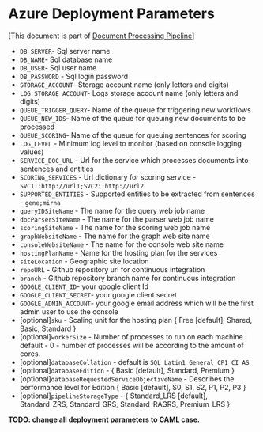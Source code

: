 # Azure Deployment Parameters
[This document is part of [Document Processing Pipeline](../README.md)]

* `DB_SERVER`- Sql server name
* `DB_NAME`- Sql database name
* `DB_USER`- Sql user name
* `DB_PASSWORD` - Sql login password
* `STORAGE_ACCOUNT`- Storage account name (only letters and digits)
* `LOG_STORAGE_ACCOUNT`- Logs storage account name (only letters and digits)
* `QUEUE_TRIGGER_QUERY`- Name of the queue for triggering new workflows
* `QUEUE_NEW_IDS`- Name of the queue for queuing new documents to be processed
* `QUEUE_SCORING`- Name of the queue for queuing sentences for scoring
* `LOG_LEVEL` - Minimum log level to monitor (based on console logging values)
* `SERVICE_DOC_URL` - Url for the service which processes documents into sentences and entities
* `SCORING_SERVICES` - Url dictionary for scoring service - `SVC1::http://url1;SVC2::http://url2`
* `SUPPORTED_ENTITIES` - Supported entities to be extracted from sentences - `gene;mirna`
* `queryIDSiteName` - The name for the query web job name
* `docParserSiteName` - The name for the parser web job name
* `scoringSiteName` - The name for the scoring web job name
* `graphWebsiteName` - The name for the graph web site name
* `consoleWebsiteName` - The name for the console web site name
* `hostingPlanName` - Name for the hosting plan for the services
* `siteLocation` - Geographic site location
* `repoURL` - Github repository url for continuous integration
* `branch` - Github repository branch name for continuous integration
* `GOOGLE_CLIENT_ID`- your google client Id
* `GOOGLE_CLIENT_SECRET`- your google client secret
* `GOOGLE_ADMIN_ACCOUNT`- your google email address which will be the first admin user to use the console
* [optional]`sku` - Scaling unit for the hosting plan { Free [default], Shared, Basic, Standard }
* [optional]`workerSize` - Number of processes to run on each machine | default - 0 - number of processes will be according to the amount of cores.
* [optional]`databaseCollation` - default is `SQL_Latin1_General_CP1_CI_AS`
* [optional]`databaseEdition` - { Basic [default], Standard, Premium }
* [optional]`databaseRequestedServiceObjectiveName` - Describes the performance level for Edition { Basic [default], S0, S1, S2, P1, P2, P3 }
* [optional]`pipelineStorageType` - { Standard_LRS [default], Standard_ZRS, Standard_GRS, Standard_RAGRS, Premium_LRS }

__TODO: change all deployment parameters to CAML case.__
